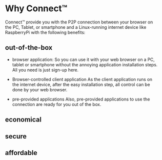 # Why Connect™
Connect™ provide you with the P2P connection between your browser on the PC, Tablet, or smartphone and a Linux-running internet device like RaspberryPi with the following benefits:

## out-of-the-box
- browser application:
So you can use it with your web browser on a PC, tablet or smartphone without the annoying application installation steps. All you need is just sign-up here.  

- Browser-controlled client application
As the client application runs on the internet device, after the easy installation step, all control can be done by your web browser.  

- pre-provided applications
Also, pre-provided applications to use the connection are ready for you out of the box.

## economical

## secure

## affordable